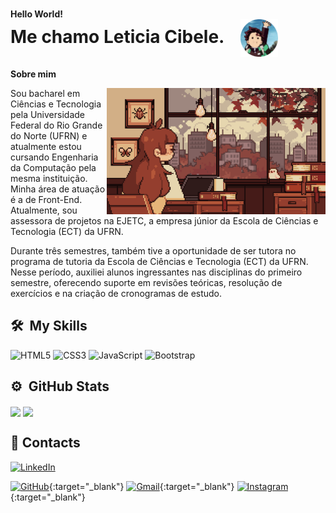 <h1>
    <div style="font-size:14px">Hello World!</div>
    <div>
        <span>Me chamo Leticia Cibele.<span>
        <img align="center" src="imagens/fotor-20241027182025.png" alt="Imagem de Tanjiro anime demon slayer" width="60px" style="margin-left: 20px;">
    </div>
</h1>

**Sobre mim**

<img align="right" src="gifs/7her4ja.gif" width="350px">

<p align="left">
Sou bacharel em Ciências e Tecnologia pela Universidade Federal do Rio Grande do Norte (UFRN) e atualmente estou cursando Engenharia da Computação pela mesma instituição. Minha área de atuação é a de Front-End. Atualmente, sou assessora de projetos na EJETC, a empresa júnior da Escola de Ciências e Tecnologia (ECT) da UFRN.

Durante três semestres, também tive a oportunidade de ser tutora no programa de tutoria da Escola de Ciências e Tecnologia (ECT) da UFRN. Nesse período, auxiliei alunos ingressantes nas disciplinas do primeiro semestre, oferecendo suporte em revisões teóricas, resolução de exercícios e na criação de cronogramas de estudo.
</p>

## 🛠 &nbsp;My Skills
![HTML5](https://img.shields.io/badge/HTML5-E34F26?style=for-the-badge&logo=html5&logoColor=white)
![CSS3](https://img.shields.io/badge/CSS3-1572B6?style=for-the-badge&logo=css3&logoColor=white)
![JavaScript](https://img.shields.io/badge/JavaScript-F7DF1E?style=for-the-badge&logo=javascript&logoColor=black)
![Bootstrap](https://img.shields.io/badge/-boostrap-0D1117?style=for-the-badge&logo=bootstrap&labelColor=0D1117)

## ⚙️ &nbsp;GitHub Stats
<div>
    <img align="center" src="https://github-readme-stats.vercel.app/api?username=lehcibele&theme=maroongold&show_icons=true&width=400&height=auto" width="45%">
    <img align="center" src="https://github-readme-stats-git-masterrstaa-rickstaa.vercel.app/api/top-langs/?username=lehcibele&layout=compact&bg_color=260000&border_color=FFF&title_color=ECE383&text_color=C59135&width=400&height=auto" width="40%">
</div>

## 📧 Contacts
<a href="https://www.linkedin.com/in/let%C3%ADcia-cibele-94bb74311/" target="_blank">
    <img src="https://img.shields.io/badge/LinkedIn-0077B5?style=for-the-badge&logo=linkedin&logoColor=white" alt="LinkedIn">
</a>

[![GitHub](https://img.shields.io/badge/GitHub-100000?style=for-the-badge&logo=github&logoColor=white)](https://github.com/[SEUUSERNAME](https://github.com/lehcibele)){:target="_blank"}
[![Gmail](https://img.shields.io/badge/Gmail-333333?style=for-the-badge&logo=gmail&logoColor=red)](mailto:leticiacibele.cl@gamil.com){:target="_blank"}
[![Instagram](https://img.shields.io/badge/-Instagram-%23E4405F?style=for-the-badge&logo=instagram&logoColor=white)](https://www.instagram.com/SEUUSERNAME/){:target="_blank"}
